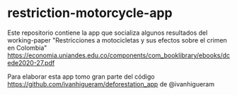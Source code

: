 # restriction-motorcycle-app

Este repositorio contiene la app que socializa algunos resultados del working-paper "Restricciones a motocicletas y sus efectos sobre el crimen en Colombia" https://economia.uniandes.edu.co/components/com_booklibrary/ebooks/dcede2020-27.pdf

Para elaborar esta app tomo gran parte del código https://github.com/ivanhigueram/deforestation_app de @ivanhigueram

